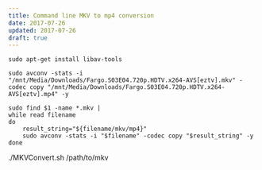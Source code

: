 ```yaml
---
title: Command line MKV to mp4 conversion
date: 2017-07-26
updated: 2017-07-26
draft: true
---
```


`sudo apt-get install libav-tools`

`sudo avconv -stats -i "/mnt/Media/Downloads/Fargo.S03E04.720p.HDTV.x264-AVS[eztv].mkv" -codec copy "/mnt/Media/Downloads/Fargo.S03E04.720p.HDTV.x264-AVS[eztv].mp4" -y`

```
sudo find $1 -name *.mkv |
while read filename
do
	result_string="${filename/mkv/mp4}"
	sudo avconv -stats -i "$filename" -codec copy "$result_string" -y
done
```

./MKVConvert.sh /path/to/mkv
